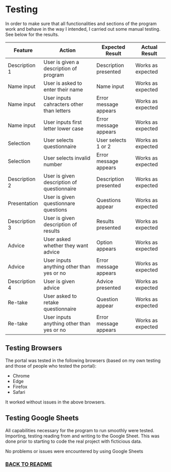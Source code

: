 # Testing

In order to make sure that all functionalities and sections of the program work and behave in the way I intended, I carried out some manual testing. See below for the results.


| **Feature**   | **Action**                    | **Expected Result**          | **Actual Result** |
| ------------- | ----------------------------- | ---------------------------- | ----------------- |
| Description 1 | User is given a description of program | Description presented | Works as expected |
| Name input | User is asked to enter their name | Name input| Works as expected | 
| Name input | User inputs cahracters other than letters | Error message appears | Works as expected | 
| Name input | User inputs first letter lower case | Error message appears | Works as expected | 
| Selection | User selects questionnaire | User selects 1 or 2 | Works as expected | 
| Selection | User selects invalid number | Error message appears | Works as expected | 
| Description 2 | User is given description of questionnaire | Description presented | Works as expected |
| Presentation | User is given questionnare questions | Questions appear | Works as expected | 
| Description 3 | User is given description of results | Results presented | Works as expected |
| Advice | User asked whether they want advice | Option appears | Works as expected | 
| Advice | User inputs anything other than yes or no | Error message appears | Works as expected |
| Description 4 | User is given advice | Advice presented | Works as expected |
| Re-take | User asked to retake questionnaire | Question appear | Works as expected | 
| Re-take | User inputs anything other than yes or no | Error message appears | Works as expected |


## Testing Browsers
The portal was tested in the following browsers (based on my own testing and those of people who tested the portal):

- Chrome
- Edge
- Firefox
- Safari

It worked without issues in the above browsers.


## Testing Google Sheets

All capabilities necessary for the program to run smoothly were tested. Importing, testing reading from and writing to the Google Sheet. 
This was done prior to starting to code the real project with ficticious data.

No problems or issues were encountered by using Google Sheets


### [BACK TO README](https://github.com/davidelan/psychology-test/blob/main/README.md)

